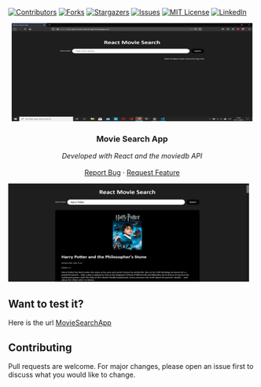 [![Contributors][contributors-shield]][contributors-url]
[![Forks][forks-shield]][forks-url]
[![Stargazers][stars-shield]][stars-url]
[![Issues][issues-shield]][issues-url]
[![MIT License][license-shield]][license-url]
[![LinkedIn][linkedin-shield]][linkedin-url]


<p align="center">
  <img src="./imgs/example1.png" width="490" height="200">

  <h3 align="center">Movie Search App</h3>

  <p align="center">
        <em>Developed with React and the moviedb API</em>
    <br /><br />
    <a href="https://github.com/MiguelCF06/MovieSearchApp/issues">Report Bug</a>
    ·
    <a href="https://github.com/MiguelCF06/MovieSearchApp/issues">Request Feature</a>
  </p>
</p>

<img src="./imgs/example2.png" width="490" height="200">

## Want to test it?
Here is the url [MovieSearchApp](https://my-react-movie-search-app.herokuapp.com/)

## Contributing
Pull requests are welcome. For major changes, please open an issue first to discuss what you would like to change.



[contributors-shield]: https://img.shields.io/github/contributors/MiguelCF06/MovieSearchApp?style=flat-square
[contributors-url]: https://github.com/MiguelCF06/MovieSearchApp/graphs/contributors
[forks-shield]: https://img.shields.io/github/forks/MiguelCF06/MovieSearchApp.svg?style=flat-square
[forks-url]: https://github.com/MiguelCF06/MovieSearchApp/network/members
[stars-shield]: https://img.shields.io/github/stars/MiguelCF06/MovieSearchApp.svg?style=flat-square
[stars-url]: https://github.com/MiguelCF06/MovieSearchApp/stargazers
[issues-shield]: https://img.shields.io/github/issues/MiguelCF06/MovieSearchApp?style=flat-square
[issues-url]: https://github.com/MiguelCF06/MovieSearchApp/issues
[license-shield]: https://img.shields.io/github/license/MiguelCF06/MovieSearchApp?style=flat-square
[license-url]: https://github.com/MiguelCF06/MovieSearchApp/blob/master/LICENSE
[linkedin-shield]: https://img.shields.io/badge/-LinkedIn-black.svg?style=flat-square&logo=linkedin&colorB=555
[linkedin-url]: https://www.linkedin.com/in/miguel-cipamocha/